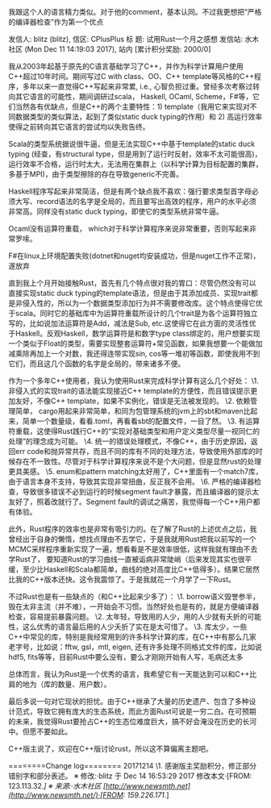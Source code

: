 我跟这个人的语言精力类似。对于他的comment，基本认同。不过我更想把“严格的编译器检查”作为第一个优点



发信人: blitz (blitz), 信区: CPlusPlus
标 题: 试用Rust一个月之感想
发信站: 水木社区 (Mon Dec 11 14:19:03 2017), 站内 [累计积分奖励: 2000/0]

我从2003年起基于原先的C语言基础学习了C++，并作为科学计算用户使用C++超过10年时间。期间写过C with class、OO、C++ template等风格的C++程序，多年以来一直觉得C++写起来非常累, i.e., 心智负担过重。曾经多次考察过转向其它语言的可能性，期间调研过scala， Haskell, OCaml, Scheme，F#等，它们当然各有优缺点，但是C++的两个主要特性：1) template（我用它来实现对不同数据类型的类似算法，起到了类似static duck typing的作用）和 2) 高运行效率使得之前转向其它语言的尝试均以失败告终。

Scala的类型系统据说很牛逼，但是无法实现C++中基于template的static duck typing (经查，有structural type，但是用到了运行时反射，效率不太可能很高)，运行效率不合格，运行时太大，无法用在集群上（以科学计算为目标配置的集群，多基于MPI)，由于类型擦除的存在导致generic不完善。

Haskell程序写起来非常简洁，但是有两个缺点我不喜欢：强行要求类型首字母必须大写、record语法的名字是全局的，而且要写出高效的程序，用户的水平必须非常高。同样没有static duck typing，即使它的类型系统非常牛逼。

Ocaml没有运算符重载， which对于科学计算程序来说非常重要，否则写起来非常罗嗦。

F#在linux上环境配置失败(dotnet和nuget均安装成功，但是nuget工作不正常)，遂放弃

直到我上个月开始接触Rust，首先有几个特点很对我的胃口：尽管仍然没有可以直接实现static duck typing的template语法，但是由于其添加成员、实现trait都是非侵入性的，所以为一个数据类型添加行为并不需要修改库。这个特点使得它优于scala。同时它的基础库中为运算符重载所设计的几个trait是为各个运算符独立写的，比如说加法运算符是Add，减法是Sub, etc.这使得它在此方面的灵活性优于Haskell。反观Haskell，数学运算符是和数字type class绑定的，用户想要实现一个类似于Float的类型，需要实现整套运算符+常见函数，如果我想要一个能做加减乘除再加上一个对数，我还得连带实现sin, cos等一堆初等函数，即使我用不到它们，而且这几个函数的名字是全局的，带来诸多不便。

作为一个多年C++使用者，我认为使用Rust来完成科学计算有这么几个好处：
\1. 非侵入式的实现trait的语法能实现接近C++ template的方便性，而且错误提示更加友好，不像C++ template，如果不实例化，错误是无法被发现的。
\2. 依赖管理简单， cargo用起来非常简单，和同为包管理系统的jvm上的sbt和maven比起来，简单一个数量级，看看.toml，再看看sbt的配置文件，一目了然。
\3. 有运算符重载，这使得Rust践行C++的“实现对基础类型和用户定义类型尽量一视同仁的处理”的理念成为可能。
\4. 统一的错误处理模式，不像C++，由于历史原因，返回err code和抛异常共存，而且不同的库有不同的处理方法，导致使用外部库的时候存在不一致性。尽管对于科学计算程序来说不是个大问题，但是显然rust的处理更具美感。
\5. enum和pattern matching太好用了，C++里面有一个match7库，由于语言本身不支持，导致其实现非常扭曲，反正我不会用。
\6. 严格的编译器检查，导致很多错误不必到运行的时候segment fault才暴露，而且编译器的提示太友好了，照着改就行了。Segment fault的调试之痛苦，我觉得每一个C++用户都有体验。

此外，Rust程序的效率也是非常有吸引力的。在了解了Rust的上述优点之后，我曾经出于自身的懒惰，想找点理由不去学它，于是我就用Rust把我以前写的一个MCMC采样程序重新实现了一遍，想看看是不是效率很低，这样我就有理由不去学Rust了， 要知道Rust的学习曲线一直被诟病非常陡峭（后来发现其实也很平缓，至少比Haskell和Scala都简单，曲线的绝对高度比C++低得多）。结果它居然比我的C++版本还快。这令我震惊了。于是我就花一个月学了一下Rust。

不过Rust也是有一些缺点的（和C++比起来少多了）：
\1. borrow语义毁誉参半，毁在太非主流（并不难），一开始会不习惯。当然好处也是有的，就是方便编译器检查，容易提前暴露问题。
\2. 太年轻，导致用的人少，用的人少就有夭折的可能性，这么优秀的语言最后用的人少夭折了实在是太可惜了。
\3. 库太少，一些C++中常见的库，特别是我经常用到的许多科学计算的库，在C++中有那么几家老字号，比如说：fftw, gsl，mtl, eigen, 还有许多处理不同格式文件的库，比如说hdf5, fits等等，目前Rust中要么没有，要么才刚刚开始有人写，毛病还太多

总体而言，我认为Rust是一个优秀的语言，我希望它有一天能达到可以和C++比肩的地为（库的数量、用户数）。

最后多说一句对它现状的担忧。由于C++继承了大量的历史遗产、包含了多种设计范式，导致它拥有庞大的生态系统，而此方面Rust可说是一穷二白。在可预期的未来，我觉得Rust要抢占C++的生态位难度巨大，搞不好会淹没在历史的长河中。但愿不要如此。

C++版主说了，欢迎在C++版讨论rust，所以这不算偏离主题吧。

========Change log========
20171214 
\1. 感谢版主奖励积分，修正部分错别字和部分表述。
※ 修改:·blitz 于 Dec 14 16:53:29 2017 修改本文·[FROM: 123.113.32.*]
※ 来源:·水木社区 [http://www.newsmth.net](http://www.newsmth.net/)·[FROM: 159.226.171.*]